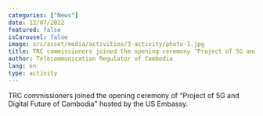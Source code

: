```yaml
---
categories: ["News"]
date: 12/07/2022
featured: false
isCarousel: false
image: src/asset/media/activities/3-activity/photo-1.jpg
title: TRC commissioners joined the opening ceremony "Project of 5G and Digital Future of Cambodia" hosted by the US Embassy
author: Telecommunication Regulator of Cambodia
lang: en
type: activity
---
```


TRC commissioners joined the opening ceremony of "Project of 5G and
Digital Future of Cambodia" hosted by the US Embassy.

